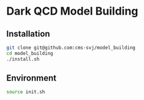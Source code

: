 # Dark QCD Model Building

## Installation

```bash
git clone git@github.com:cms-svj/model_building
cd model_building
./install.sh
```

## Environment

```bash
source init.sh
```
